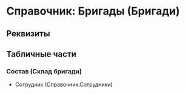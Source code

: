 ﻿# Справочник: Бригады (Бригади)

## Реквизиты


## Табличные части

### Состав (Склад бригади)

- Сотрудник (Справочник.Сотрудники)

